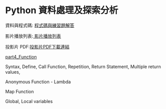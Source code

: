 # Python 資料處理及探索分析

資料與程式碼: [程式碼與練習題解答 ](https://doc-10-a8-docs.googleusercontent.com/docs/securesc/0e6o73khf30bge47v75ur1f0ansg0qb7/hbkigjjjm9spdhr1qgp49psdmg87eo5h/1551852000000/17581372301209011741/15400212421688111872/1xiJegBUNO6vIwDKleslxamYABYGO_DaE?e=download&nonce=bdftdsv7idrii&user=15400212421688111872&hash=21v2ojv6o7dsjb7o42etsnqkmoobfdre)

影片播放列表:[ 影片播放列表 ](https://www.youtube.com/playlist?list=PL1f_B9coMEeCcmGIoOvHXPhKepnS6lM8P)

投影片 PDF:[投影片PDF下載連結](https://drive.google.com/file/d/1Tn_swvB0JxeIDhyrJmbZdwvNsV8_-Rga/view)

[part4\_Function](https://www.youtube.com/watch?v=h9EgCu0FusA) 

Syntax, Define, Call Function, Repetition, Return Statement, Multiple return values, 

Anonymous Function - Lambda

Map Function

Global, Local variables



